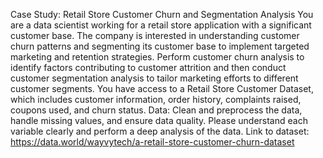 Case Study: Retail Store Customer Churn and Segmentation Analysis
You are a data scientist working for a retail store application with a significant customer base. The 
company is interested in understanding customer churn patterns and segmenting its customer base to 
implement targeted marketing and retention strategies.
Perform customer churn analysis to identify factors contributing to customer attrition and then conduct 
customer segmentation analysis to tailor marketing efforts to different customer segments. You have 
access to a Retail Store Customer Dataset, which includes customer information, order history, 
complaints raised, coupons used, and churn status.
Data:
Clean and preprocess the data, handle missing values, and ensure data quality. Please understand each 
variable clearly and perform a deep analysis of the data.
Link to dataset: https://data.world/wayvytech/a-retail-store-customer-churn-dataset
